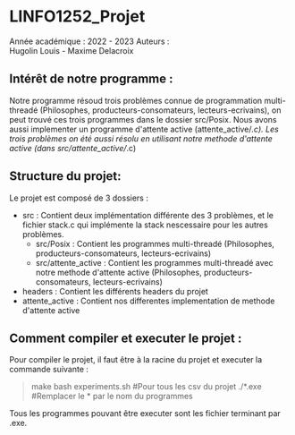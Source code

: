 # LINFO1252_Projet

Année académique : 2022 - 2023
Auteurs :  
Hugolin Louis - Maxime Delacroix   

## Intérêt de notre programme :

Notre programme résoud trois problèmes connue de programmation multi-threadé (Philosophes, producteurs-consomateurs, lecteurs-ecrivains), on peut trouvé ces trois programmes dans le dossier src/Posix. Nous avons aussi implementer un programme d'attente active (attente_active/*.c). Les trois problèmes on été aussi résolu en utilisant notre methode d'attente active (dans src/attente_active/*.c) 

## Structure du projet:

Le projet est composé de 3 dossiers :
- src : Contient deux implémentation différente des 3 problèmes, et le fichier stack.c qui implémente la stack nescessaire pour les autres problèmes.
    - src/Posix : Contient les programmes multi-threadé (Philosophes, producteurs-consomateurs, lecteurs-ecrivains)
    - src/attente_active : Contient les programmes multi-threadé avec notre methode d'attente active (Philosophes, producteurs-consomateurs, lecteurs-ecrivains)
- headers : Contient les différents headers du projet
- attente_active : Contient nos differentes implementation de methode d'attente active 

## Comment compiler et executer le projet :

Pour compiler le projet, il faut être à la racine du projet et executer la commande suivante : 
> make
> bash experiments.sh #Pour tous les csv du projet
> ./*.exe #Remplacer le * par le nom du programmes

Tous les programmes pouvant être executer sont les fichier terminant par .exe. 

